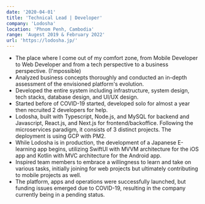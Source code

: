 ```yaml
---
date: '2020-04-01'
title: 'Technical Lead | Developer'
company: 'Lodosha'
location: 'Phnom Penh, Cambodia'
range: 'Augest 2019 & February 2022'
url: 'https://lodosha.jp/'
---
```


- The place where I come out of my comfort zone, from Mobile Developer to Web Developer and from a tech perspective to a business perspective. (I'mpossible)
- Analyzed business concepts thoroughly and conducted an in-depth assessment of the envisioned platform's evolution.
- Developed the entire system including infrastructure, system design, tech stacks, database design, and UI/UX design.
- Started before of COVID-19 started, developed solo for almost a year then recruited 2 developers for help. 
- Lodosha, built with Typescript, Node.js, and MySQL for backend and Javascript, React.js, and Next.js for frontend/backoffice. Following the microservices paradigm, it consists of 3 distinct projects. The deployment is using GCP with PM2.
- While Lodosha is in production, the development of a Japanese E-learning app begins, utilizing SwiftUI with MVVM architecture for the iOS app and Kotlin with MVC architecture for the Android app.
- Inspired team members to embrace a willingness to learn and take on various tasks, initially joining for web projects but ultimately contributing to mobile projects as well.
- The platform, apps and operations were successfully launched, but funding issues emerged due to COVID-19, resulting in the company currently being in a pending status.
